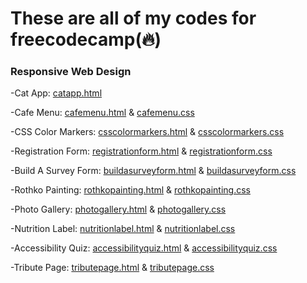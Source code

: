<h1>These are all of my codes for freecodecamp(🔥)</h1>

<h3>Responsive Web Design</h3>

-Cat App: <a href="https://github.com/bcflores11/free.code.camp/blob/main/catapp.html">catapp.html</a>

-Cafe Menu: <a href="https://github.com/bcflores11/free.code.camp/blob/main/cafemenu.html">cafemenu.html</a> & <a href="https://github.com/bcflores11/free.code.camp/blob/main/cafemenu.css">cafemenu.css</a>

-CSS Color Markers: <a href="https://github.com/bcflores11/free.code.camp/blob/main/csscolormarkers.html">csscolormarkers.html</a> & <a href="https://github.com/bcflores11/free.code.camp/blob/main/csscolormarkers.css">csscolormarkers.css</a>

-Registration Form: <a href="https://github.com/bcflores11/free.code.camp/blob/main/registrationform.html">registrationform.html</a> & <a href="https://github.com/bcflores11/free.code.camp/blob/main/registrationform.css">registrationform.css</a>

-Build A Survey Form: <a href="https://github.com/bcflores11/free.code.camp/blob/main/buildaserveyform.html">buildasurveyform.html</a> & <a href="https://github.com/bcflores11/free.code.camp/blob/main/buildasurveyform.css">buildasurveyform.css</a>

-Rothko Painting: <a href="https://github.com/bcflores11/free.code.camp/blob/main/rothkopainting.html">rothkopainting.html</a> & <a href="https://github.com/bcflores11/free.code.camp/blob/main/rothkopainting.css">rothkopainting.css</a>

-Photo Gallery: <a href="https://github.com/bcflores11/free.code.camp/blob/main/photogallery.html">photogallery.html</a> & <a href="https://github.com/bcflores11/free.code.camp/blob/main/photogallery.css">photogallery.css</a>

-Nutrition Label: <a href="https://github.com/bcflores11/free.code.camp/blob/main/nutritionlabel.html">nutritionlabel.html</a> & <a href="https://github.com/bcflores11/free.code.camp/blob/main/nutritionlabel.css">nutritionlabel.css</a>

-Accessibility Quiz: <a href="https://github.com/bcflores11/free.code.camp/blob/main/accessibilityquiz.html">accessibilityquiz.html</a> & <a href="https://github.com/bcflores11/free.code.camp/blob/main/accessibilityquiz.css">accessibilityquiz.css</a>

-Tribute Page: <a href="https://github.com/bcflores11/free.code.camp/blob/main/tributepage.html">tributepage.html</a> & <a href="https://github.com/bcflores11/free.code.camp/blob/main/tributepage.css">tributepage.css</a>
